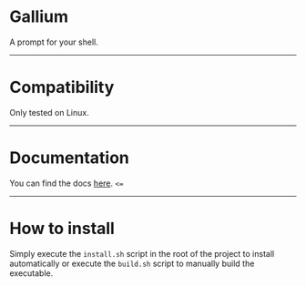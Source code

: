 # Gallium

A prompt for your shell.

---

# Compatibility

Only tested on Linux.

---

# Documentation

You can find the docs [here](./docs/main.md). `<=`

---

# How to install

Simply execute the `install.sh` script in the root of the project to install automatically or execute the `build.sh` script to manually build the executable.
